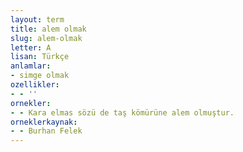 ```yaml
---
layout: term
title: alem olmak
slug: alem-olmak
letter: A
lisan: Türkçe
anlamlar:
- simge olmak
ozellikler:
- - ''
ornekler:
- - Kara elmas sözü de taş kömürüne alem olmuştur.
orneklerkaynak:
- - Burhan Felek
---
```

